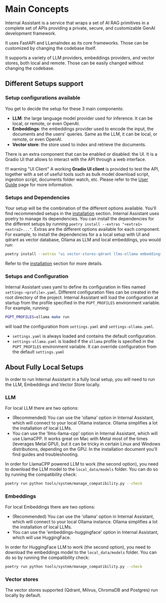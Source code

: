 # Main Concepts

Internal Assistant is a service that wraps a set of AI RAG primitives in a complete set of APIs providing a private, secure, and customizable GenAI development framework.

It uses FastAPI and LLamaIndex as its core frameworks. Those can be customized by changing the codebase itself.

It supports a variety of LLM providers, embeddings providers, and vector stores, both local and remote. Those can be easily changed without changing the codebase.

## Different Setups support

### Setup configurations available
You get to decide the setup for these 3 main components:
- **LLM**: the large language model provider used for inference. It can be local, or remote, or even OpenAI.
- **Embeddings**: the embeddings provider used to encode the input, the documents and the users' queries. Same as the LLM, it can be local, or remote, or even OpenAI.
- **Vector store**: the store used to index and retrieve the documents.

There is an extra component that can be enabled or disabled: the UI. It is a Gradio UI that allows to interact with the API through a web interface.

!!! warning "UI Client"
    A working **Gradio UI client** is provided to test the API, together with a set of useful tools such as bulk
    model download script, ingestion script, documents folder watch, etc. Please refer to the [User Guide](../usage/quickstart.md) page for more information.

### Setups and Dependencies
Your setup will be the combination of the different options available. You'll find recommended setups in the [installation](./installation.md) section.
Internal Assistant uses poetry to manage its dependencies. You can install the dependencies for the different setups by running `poetry install --extras "<extra1> <extra2>..."`.
Extras are the different options available for each component. For example, to install the dependencies for a a local setup with UI and qdrant as vector database, Ollama as LLM and local embeddings, you would run:

```bash
poetry install --extras "ui vector-stores-qdrant llms-ollama embeddings-ollama"
```

Refer to the [installation](./installation.md) section for more details.

### Setups and Configuration
Internal Assistant uses yaml to define its configuration in files named `settings-<profile>.yaml`.
Different configuration files can be created in the root directory of the project.
Internal Assistant will load the configuration at startup from the profile specified in the `PGPT_PROFILES` environment variable.
For example, running:
```bash
PGPT_PROFILES=ollama make run
```
will load the configuration from `settings.yaml` and `settings-ollama.yaml`.
- `settings.yaml` is always loaded and contains the default configuration.
- `settings-ollama.yaml` is loaded if the `ollama` profile is specified in the `PGPT_PROFILES` environment variable. It can override configuration from the default `settings.yaml`

## About Fully Local Setups
In order to run Internal Assistant in a fully local setup, you will need to run the LLM, Embeddings and Vector Store locally.

### LLM
For local LLM there are two options:
* (Recommended) You can use the 'ollama' option in Internal Assistant, which will connect to your local Ollama instance. Ollama simplifies a lot the installation of local LLMs.
* You can use the 'llms-llama-cpp' option in Internal Assistant, which will use LlamaCPP. It works great on Mac with Metal most of the times (leverages Metal GPU), but it can be tricky in certain Linux and Windows distributions, depending on the GPU. In the installation document you'll find guides and troubleshooting.

In order for LlamaCPP powered LLM to work (the second option), you need to download the LLM model to the `local_data/models` folder. You can do so by running the compatibility check:
```bash
poetry run python tools/system/manage_compatibility.py --check
```

### Embeddings
For local Embeddings there are two options:
* (Recommended) You can use the 'ollama' option in Internal Assistant, which will connect to your local Ollama instance. Ollama simplifies a lot the installation of local LLMs.
* You can use the 'embeddings-huggingface' option in Internal Assistant, which will use HuggingFace.

In order for HuggingFace LLM to work (the second option), you need to download the embeddings model to the `local_data/models` folder. You can do so by running the compatibility check:
```bash
poetry run python tools/system/manage_compatibility.py --check
```

### Vector stores
The vector stores supported (Qdrant, Milvus, ChromaDB and Postgres) run locally by default.
